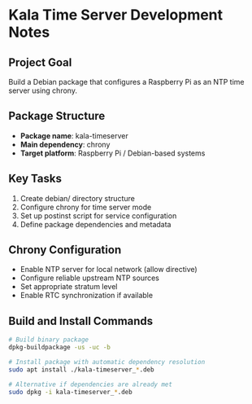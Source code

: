# Kala Time Server Development Notes

## Project Goal
Build a Debian package that configures a Raspberry Pi as an NTP time server using chrony.

## Package Structure
- **Package name**: kala-timeserver
- **Main dependency**: chrony
- **Target platform**: Raspberry Pi / Debian-based systems

## Key Tasks
1. Create debian/ directory structure
2. Configure chrony for time server mode
3. Set up postinst script for service configuration
4. Define package dependencies and metadata

## Chrony Configuration
- Enable NTP server for local network (allow directive)
- Configure reliable upstream NTP sources
- Set appropriate stratum level
- Enable RTC synchronization if available

## Build and Install Commands
```bash
# Build binary package
dpkg-buildpackage -us -uc -b

# Install package with automatic dependency resolution
sudo apt install ./kala-timeserver_*.deb

# Alternative if dependencies are already met
sudo dpkg -i kala-timeserver_*.deb
```